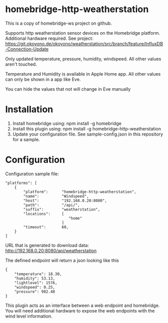 # homebridge-http-weatherstation

This is a copy of homebridge-ws project on github.

Supports http weatherstation sensor devices on the Homebridge platform.
Additional hardware required.
See project: https://git.okoyono.de/okoyono/weatherstation/src/branch/feature/InfluxDB-Connection-Update

Only updated temperature, pressure, humidity, windspeed.
All other values aren't touched.

Temperature and Humidity is available in Apple Home app.
All other values can only be shown in a app like Eve.

You can hide the values that not will change in Eve manually

# Installation

1. Install homebridge using: npm install -g homebridge
2. Install this plugin using: npm install -g homebridge-http-weatherstation
3. Update your configuration file. See sample-config.json in this repository for a sample.

# Configuration


Configuration sample file:

```
"platforms": [
    {
        "platform":      "homebridge-http-weatherstation",
        "name":          "Windspeed",
        "host":          "192.168.0.20:8080",
        "path":          "/api/",
        "suffix":        "weatherstation",
        "locations":     [
                            "home"
                         ]
        "timeout":       60,
    }
]
```
URL that is generated to download data: http://192.168.0.20:8080/api/weatherstation

The defined endpoint will return a json looking like this
```
{
    "temperature": 18.30,
    "humidity": 53.13,
    "lightlevel": 1576,
    "windspeed": 0.25,
    "pressure": 982.48
}
```


This plugin acts as an interface between a web endpoint and homebridge. You will need additional hardware to expose the web endpoints with the wind level information.
